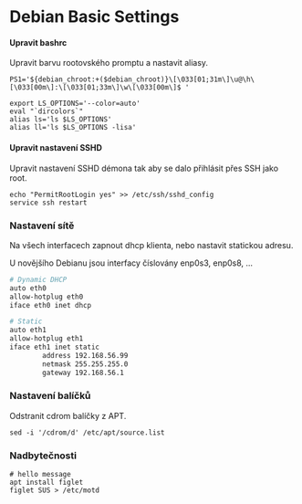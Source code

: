 # Debian Basic Settings

#### Upravit bashrc

Upravit barvu rootovského promptu a nastavit aliasy.

    PS1='${debian_chroot:+($debian_chroot)}\[\033[01;31m\]\u@\h\[\033[00m\]:\[\033[01;33m\]\w\[\033[00m\]$ '

    export LS_OPTIONS='--color=auto'
    eval "`dircolors`"
    alias ls='ls $LS_OPTIONS'
    alias ll='ls $LS_OPTIONS -lisa'

#### Upravit nastavení SSHD

Upravit nastavení SSHD démona tak aby se dalo přihlásit přes SSH jako root.

```
echo "PermitRootLogin yes" >> /etc/ssh/sshd_config
service ssh restart
```

### Nastavení sítě

Na všech interfacech zapnout dhcp klienta, nebo nastavit statickou adresu.

U novějšího Debianu jsou interfacy číslovány enp0s3, enp0s8, ... 

```bash
# Dynamic DHCP
auto eth0
allow-hotplug eth0
iface eth0 inet dhcp

# Static
auto eth1
allow-hotplug eth1
iface eth1 inet static
        address 192.168.56.99
        netmask 255.255.255.0
        gateway 192.168.56.1

```

### Nastavení balíčků

Odstranit cdrom balíčky z APT.

```
sed -i '/cdrom/d' /etc/apt/source.list
```

### Nadbytečnosti

```
# hello message
apt install figlet
figlet SUS > /etc/motd
```



